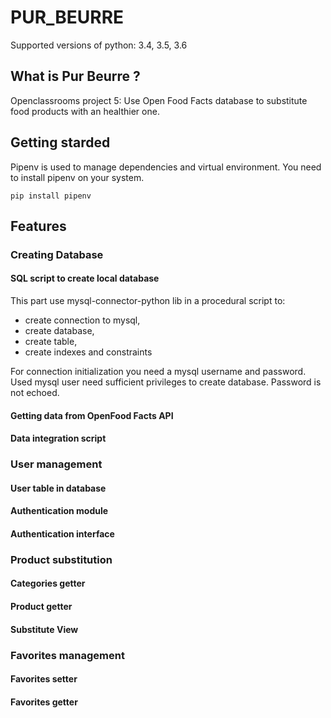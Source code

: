# PUR_BEURRE

Supported versions of python: 3.4, 3.5, 3.6

## What is Pur Beurre ?
Openclassrooms project 5: Use Open Food Facts database to substitute food products with an 
healthier one.

## Getting starded

Pipenv is used to manage dependencies and virtual environment. 
You need to install pipenv on your system.

```
pip install pipenv
```

## Features

### Creating Database
#### SQL script to create local database
This part use mysql-connector-python lib in a procedural script to: 
  - create connection to mysql,
  - create database,
  - create table,
  - create indexes and constraints
  
 For connection initialization you need a mysql username and password. 
 Used mysql user need sufficient privileges to create database.
 Password is not echoed.
 
#### Getting data from OpenFood Facts API
#### Data integration script

### User management

#### User table in database
#### Authentication module
#### Authentication interface

### Product substitution

#### Categories getter
#### Product getter
#### Substitute View

### Favorites management

#### Favorites setter
#### Favorites getter


